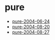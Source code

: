 <!-- TITLE: pure -->
<!-- SUBTITLE: Logs for pure -->

# pure

* [pure-2004-06-24](pure-2004-06-24)
* [pure-2004-08-20](pure-2004-08-20)
* [pure-2004-08-27](pure-2004-08-27)
